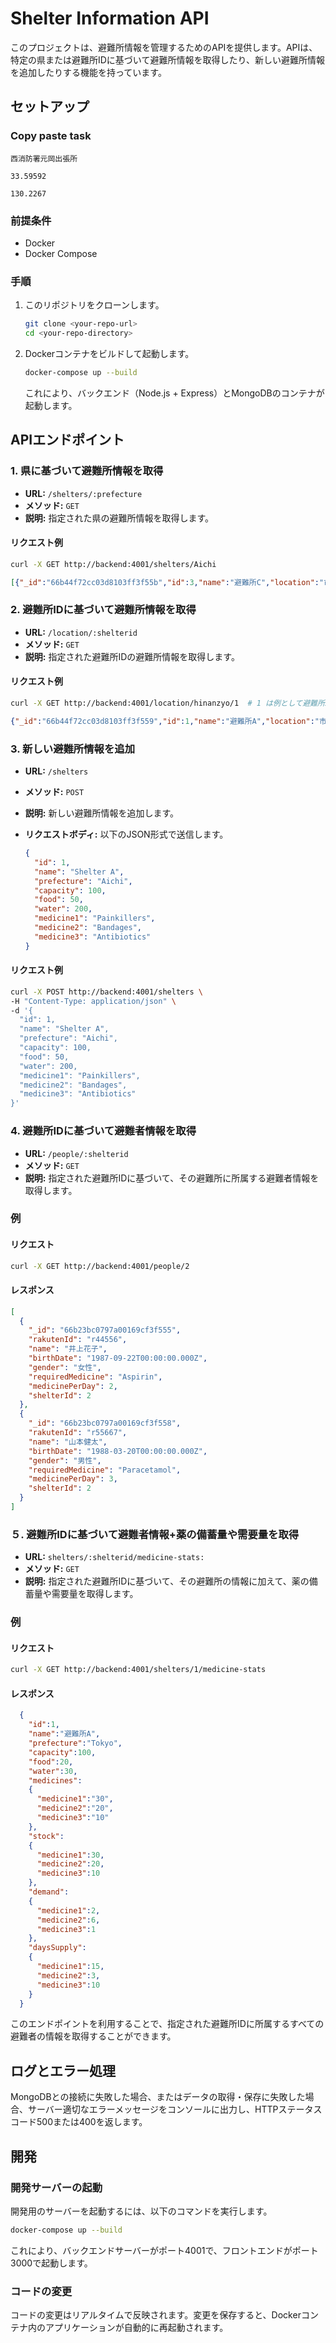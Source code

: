 # Shelter Information API

このプロジェクトは、避難所情報を管理するためのAPIを提供します。APIは、特定の県または避難所IDに基づいて避難所情報を取得したり、新しい避難所情報を追加したりする機能を持っています。

## セットアップ

### Copy paste task
```
西消防署元岡出張所
```

```
33.59592
```

```
130.2267
```




### 前提条件

- Docker
- Docker Compose

### 手順

1. このリポジトリをクローンします。

    ```sh
    git clone <your-repo-url>
    cd <your-repo-directory>
    ```

2. Dockerコンテナをビルドして起動します。

    ```sh
    docker-compose up --build
    ```

    これにより、バックエンド（Node.js + Express）とMongoDBのコンテナが起動します。

## APIエンドポイント

### 1. 県に基づいて避難所情報を取得

- **URL:** `/shelters/:prefecture`
- **メソッド:** `GET`
- **説明:** 指定された県の避難所情報を取得します。

#### リクエスト例

```sh
curl -X GET http://backend:4001/shelters/Aichi
```
```json
[{"_id":"66b44f72cc03d8103ff3f55b","id":3,"name":"避難所C","location":"市区町村Z","prefecture":"Aichi","capacity":200,"food":70,"water":80,"medicines":{"medicine1":"50","medicine2":"40","medicine3":"30"}},{"_id":"66b44f72cc03d8103ff3f55e","id":6,"name":"避難所F","location":"市区町村U","prefecture":"Aichi","capacity":220,"food":80,"water":90,"medicines":{"medicine1":"55","medicine2":"45","medicine3":"35"}}]

```
### 2. 避難所IDに基づいて避難所情報を取得

- **URL:** `/location/:shelterid`
- **メソッド:** `GET`
- **説明:** 指定された避難所IDの避難所情報を取得します。

#### リクエスト例

```sh
curl -X GET http://backend:4001/location/hinanzyo/1  # 1 は例として避難所ID
```

```json
{"_id":"66b44f72cc03d8103ff3f559","id":1,"name":"避難所A","location":"市区町村X","prefecture":"Tokyo","capacity":100,"food":20,"water":30,"medicines":{"medicine1":"30","medicine2":"20","medicine3":"10"}}

```

### 3. 新しい避難所情報を追加

- **URL:** `/shelters`
- **メソッド:** `POST`
- **説明:** 新しい避難所情報を追加します。
- **リクエストボディ:** 以下のJSON形式で送信します。

    ```json
    {
      "id": 1,
      "name": "Shelter A",
      "prefecture": "Aichi",
      "capacity": 100,
      "food": 50,
      "water": 200,
      "medicine1": "Painkillers",
      "medicine2": "Bandages",
      "medicine3": "Antibiotics"
    }
    ```

#### リクエスト例

```sh
curl -X POST http://backend:4001/shelters \
-H "Content-Type: application/json" \
-d '{
  "id": 1,
  "name": "Shelter A",
  "prefecture": "Aichi",
  "capacity": 100,
  "food": 50,
  "water": 200,
  "medicine1": "Painkillers",
  "medicine2": "Bandages",
  "medicine3": "Antibiotics"
}'
```
### 4. 避難所IDに基づいて避難者情報を取得

- **URL:** `/people/:shelterid`
- **メソッド:** `GET`
- **説明:** 指定された避難所IDに基づいて、その避難所に所属する避難者情報を取得します。

### 例

#### リクエスト

```sh
curl -X GET http://backend:4001/people/2
```

#### レスポンス

```json
[
  {
    "_id": "66b23bc0797a00169cf3f555",
    "rakutenId": "r44556",
    "name": "井上花子",
    "birthDate": "1987-09-22T00:00:00.000Z",
    "gender": "女性",
    "requiredMedicine": "Aspirin",
    "medicinePerDay": 2,
    "shelterId": 2
  },
  {
    "_id": "66b23bc0797a00169cf3f558",
    "rakutenId": "r55667",
    "name": "山本健太",
    "birthDate": "1988-03-20T00:00:00.000Z",
    "gender": "男性",
    "requiredMedicine": "Paracetamol",
    "medicinePerDay": 3,
    "shelterId": 2
  }
]
```

### ５. 避難所IDに基づいて避難者情報+薬の備蓄量や需要量を取得

- **URL:** `shelters/:shelterid/medicine-stats:`
- **メソッド:** `GET`
- **説明:** 指定された避難所IDに基づいて、その避難所の情報に加えて、薬の備蓄量や需要量を取得します。

### 例

#### リクエスト

```sh
curl -X GET http://backend:4001/shelters/1/medicine-stats
```

#### レスポンス

```json
  {
    "id":1,
    "name":"避難所A",
    "prefecture":"Tokyo",
    "capacity":100,
    "food":20,
    "water":30,
    "medicines":
    {
      "medicine1":"30",
      "medicine2":"20",
      "medicine3":"10"
    },
    "stock":
    {
      "medicine1":30,
      "medicine2":20,
      "medicine3":10
    },
    "demand":
    {
      "medicine1":2,
      "medicine2":6,
      "medicine3":1
    },
    "daysSupply":
    {
      "medicine1":15,
      "medicine2":3,
      "medicine3":10
    }
  }
```

このエンドポイントを利用することで、指定された避難所IDに所属するすべての避難者の情報を取得することができます。



## ログとエラー処理

MongoDBとの接続に失敗した場合、またはデータの取得・保存に失敗した場合、サーバー適切なエラーメッセージをコンソールに出力し、HTTPステータスコード500または400を返します。

## 開発

### 開発サーバーの起動

開発用のサーバーを起動するには、以下のコマンドを実行します。

```sh
docker-compose up --build
```

これにより、バックエンドサーバーがポート4001で、フロントエンドがポート3000で起動します。

### コードの変更

コードの変更はリアルタイムで反映されます。変更を保存すると、Dockerコンテナ内のアプリケーションが自動的に再起動されます。

